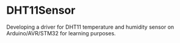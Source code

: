 # DHT11Sensor
Developing a driver for DHT11 temperature and humidity sensor on Arduino/AVR/STM32 for learning purposes.
